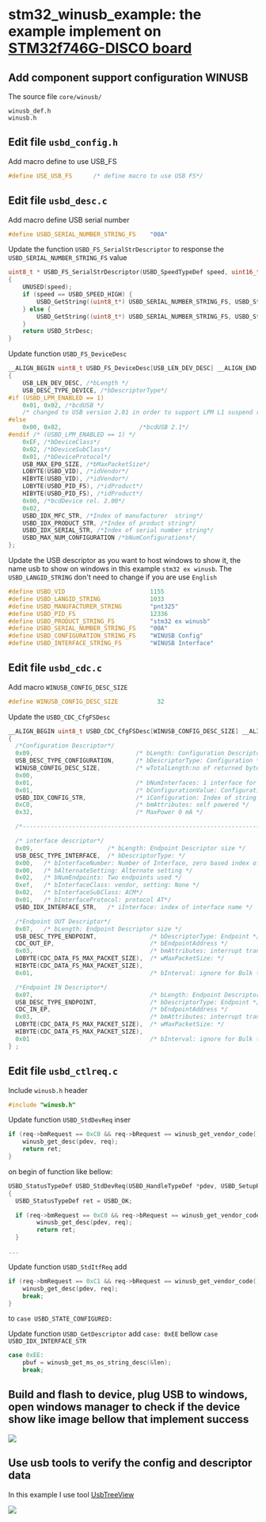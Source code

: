 # stm32_winusb_example: the example implement on [STM32f746G-DISCO board](https://www.st.com/en/evaluation-tools/32f746gdiscovery.html)

## Add component support configuration WINUSB
The source file `core/winusb/`
```
winusb_def.h
winusb.h
```

## Edit file `usbd_config.h`
Add macro define to use USB_FS
```C
#define USE_USB_FS		/* define macro to use USB FS*/
```

## Edit file `usbd_desc.c`

Add macro define USB serial number
```C
#define USBD_SERIAL_NUMBER_STRING_FS	"00A"
```

Update the function `USBD_FS_SerialStrDescriptor` to response the `USBD_SERIAL_NUMBER_STRING_FS` value
```C
uint8_t * USBD_FS_SerialStrDescriptor(USBD_SpeedTypeDef speed, uint16_t *length)
{
	UNUSED(speed);
	if (speed == USBD_SPEED_HIGH) {
		USBD_GetString((uint8_t*) USBD_SERIAL_NUMBER_STRING_FS, USBD_StrDesc, length);
	} else {
		USBD_GetString((uint8_t*) USBD_SERIAL_NUMBER_STRING_FS, USBD_StrDesc, length);
	}
	return USBD_StrDesc;
}
```

Update function `USBD_FS_DeviceDesc`
```C
__ALIGN_BEGIN uint8_t USBD_FS_DeviceDesc[USB_LEN_DEV_DESC] __ALIGN_END =
{
	USB_LEN_DEV_DESC, /*bLength */
	USB_DESC_TYPE_DEVICE, /*bDescriptorType*/
#if (USBD_LPM_ENABLED == 1)
	0x01, 0x02, /*bcdUSB */
	/* changed to USB version 2.01 in order to support LPM L1 suspend resume test of USBCV3.0*/
#else
	0x00, 0x02,                      /*bcdUSB 2.1*/
#endif /* (USBD_LPM_ENABLED == 1) */
	0xEF, /*bDeviceClass*/
	0x02, /*bDeviceSubClass*/
	0x01, /*bDeviceProtocol*/
	USB_MAX_EP0_SIZE, /*bMaxPacketSize*/
	LOBYTE(USBD_VID), /*idVendor*/
	HIBYTE(USBD_VID), /*idVendor*/
	LOBYTE(USBD_PID_FS), /*idProduct*/
	HIBYTE(USBD_PID_FS), /*idProduct*/
	0x00, /*bcdDevice rel. 2.00*/
	0x02,
	USBD_IDX_MFC_STR, /*Index of manufacturer  string*/
	USBD_IDX_PRODUCT_STR, /*Index of product string*/
	USBD_IDX_SERIAL_STR, /*Index of serial number string*/
	USBD_MAX_NUM_CONFIGURATION /*bNumConfigurations*/
};
```

Update the USB descriptor as you want to host windows to show it, the name usb to show on windows in this example `stm32 ex winusb`. The `USBD_LANGID_STRING` don't need to change if you are use `English`
```C
#define USBD_VID     					1155
#define USBD_LANGID_STRING     			1033
#define USBD_MANUFACTURER_STRING     	"pnt325"
#define USBD_PID_FS     				12336
#define USBD_PRODUCT_STRING_FS     		"stm32 ex winusb"
#define USBD_SERIAL_NUMBER_STRING_FS	"00A"
#define USBD_CONFIGURATION_STRING_FS    "WINUSB Config"
#define USBD_INTERFACE_STRING_FS     	"WINUSB Interface"
```

## Edit file `usbd_cdc.c`

Add macro `WINUSB_CONFIG_DESC_SIZE`
```C
#define WINUSB_CONFIG_DESC_SIZE           32
```

Update the `USBD_CDC_CfgFSDesc`
```C
__ALIGN_BEGIN uint8_t USBD_CDC_CfgFSDesc[WINUSB_CONFIG_DESC_SIZE] __ALIGN_END =
{
  /*Configuration Descriptor*/
  0x09,   							/* bLength: Configuration Descriptor size */
  USB_DESC_TYPE_CONFIGURATION,      /* bDescriptorType: Configuration */
  WINUSB_CONFIG_DESC_SIZE,          /* wTotalLength:no of returned bytes */
  0x00,
  0x01,   							/* bNumInterfaces: 1 interface for Game IO */
  0x01,   							/* bConfigurationValue: Configuration value */
  USBD_IDX_CONFIG_STR,   			/* iConfiguration: Index of string descriptor describing the configuration */
  0xC0,   							/* bmAttributes: self powered */
  0x32,   							/* MaxPower 0 mA */

  /*---------------------------------------------------------------------------*/

  /* interface descriptor*/
  0x09,   					/* bLength: Endpoint Descriptor size */
  USB_DESC_TYPE_INTERFACE,  /* bDescriptorType: */
  0x00,   /* bInterfaceNumber: Number of Interface, zero based index of this interface */
  0x00,   /* bAlternateSetting: Alternate setting */
  0x02,   /* bNumEndpoints: Two endpoints used */
  0xef,   /* bInterfaceClass: vendor, setting: None */
  0x02,   /* bInterfaceSubClass: ACM*/
  0x01,   /* bInterfaceProtocol: protocol AT*/
  USBD_IDX_INTERFACE_STR,   /* iInterface: index of interface name */

  /*Endpoint OUT Descriptor*/
  0x07,   /* bLength: Endpoint Descriptor size */
  USB_DESC_TYPE_ENDPOINT,      			/* bDescriptorType: Endpoint */
  CDC_OUT_EP,                        	/* bEndpointAddress */
  0x03,                              	/* bmAttributes: interrupt transfer, bulk = 2*/
  LOBYTE(CDC_DATA_FS_MAX_PACKET_SIZE),  /* wMaxPacketSize: */
  HIBYTE(CDC_DATA_FS_MAX_PACKET_SIZE),
  0x01,                              	/* bInterval: ignore for Bulk transfer */

  /*Endpoint IN Descriptor*/
  0x07,   								/* bLength: Endpoint Descriptor size */
  USB_DESC_TYPE_ENDPOINT,      			/* bDescriptorType: Endpoint */
  CDC_IN_EP,                         	/* bEndpointAddress */
  0x03,                              	/* bmAttributes: interrupt transfer, bulk = 2 */
  LOBYTE(CDC_DATA_FS_MAX_PACKET_SIZE),  /* wMaxPacketSize: */
  HIBYTE(CDC_DATA_FS_MAX_PACKET_SIZE),
  0x01                               	/* bInterval: ignore for Bulk transfer */
} ;
```

## Edit file `usbd_ctlreq.c`

Include `winusb.h` header
```C
#include "winusb.h"
```

Update function `USBD_StdDevReq` inser

```C
if (req->bmRequest == 0xC0 && req->bRequest == winusb_get_vendor_code()) {
    winusb_get_desc(pdev, req);
    return ret;
}
```
on begin of function like bellow:
```C
USBD_StatusTypeDef USBD_StdDevReq(USBD_HandleTypeDef *pdev, USBD_SetupReqTypedef *req)
{
  USBD_StatusTypeDef ret = USBD_OK;

  if (req->bmRequest == 0xC0 && req->bRequest == winusb_get_vendor_code()) {
		winusb_get_desc(pdev, req);
		return ret;
  }

...
```

Update function `USBD_StdItfReq` add
```C
if (req->bmRequest == 0xC1 && req->bRequest == winusb_get_vendor_code() && req->wIndex == 0x05) {
    winusb_get_desc(pdev, req);
    break;
}    
```
to `case USBD_STATE_CONFIGURED:`

Update function `USBD_GetDescriptor` add  `case: 0xEE` bellow `case USBD_IDX_INTERFACE_STR`
```C
case 0xEE:
    pbuf = winusb_get_ms_os_string_desc(&len);
    break;
```

## Build and flash to device, plug USB to windows, open windows manager to check if the device show like image bellow that implement success

<img src="image/device_manager.jpg"></img>

## Use usb tools to verify the config and descriptor data
In this example I use tool [UsbTreeView](https://www.uwe-sieber.de/usbtreeview_e.html)

<img src="image/UsbTreeView.jpg"></img>